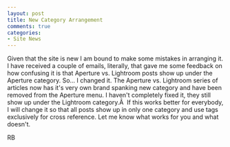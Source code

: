 ```yaml
---
layout: post
title: New Category Arrangement
comments: true
categories:
- Site News
---
```

Given that the site is new I am bound to make some mistakes in arranging it. I have received a couple of emails, literally, that gave me some feedback on how confusing it is that Aperture vs. Lightroom posts show up under the Aperture category. So... I changed it. <!--more-->The Aperture vs. Lightroom series of articles now has it's very own brand spanking new category and have been removed from the Aperture menu. I haven't completely fixed it, they still show up under the Lightroom category.Â  If this works better for everybody, I will change it so that all posts show up in only one category and use tags exclusively for cross reference. Let me know what works for you and what doesn't.

RB
